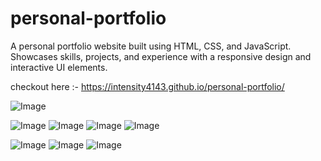 # personal-portfolio
A personal portfolio website built using HTML, CSS, and JavaScript. Showcases skills, projects, and experience with a responsive design and interactive UI elements.

checkout here :- https://intensity4143.github.io/personal-portfolio/

![Image](https://github.com/user-attachments/assets/3e09d7a5-63a9-4b72-a208-be7ada7fe780)

![Image](https://github.com/user-attachments/assets/949d10b0-0d10-4428-a9be-5072c90164a7)
![Image](https://github.com/user-attachments/assets/c96be89e-2f13-4564-b954-4583ff5ceeca)
![Image](https://github.com/user-attachments/assets/27f43099-e6e0-40c0-b24a-df3dd67b0f82)
![Image](https://github.com/user-attachments/assets/12cb2440-e6e3-492f-a341-f5c36e87af25)

![Image](https://github.com/user-attachments/assets/8a488ddb-a46c-452e-9c66-20d0513a76c3)
![Image](https://github.com/user-attachments/assets/6fcfdd61-1794-487f-b3b9-d3ab55ef55f4)
![Image](https://github.com/user-attachments/assets/37efb76f-12c1-47c6-a4cd-a9443393e6a1)
